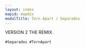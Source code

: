 ```yaml
---
layout: index
mapid: mapdiv
modalTitle: Torn Apart / Separados
---
```


VERSION 2 THE REMIX.
  
`#Separados #TornApart` &nbsp;<i class="fab fa-twitter"></i>
